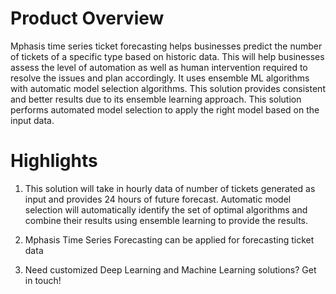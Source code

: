 # Product Overview
Mphasis time series ticket forecasting helps businesses predict the number of tickets of a specific type based on historic data. This will help businesses assess the level of automation as well as human intervention required to resolve the issues and plan accordingly. It uses ensemble ML algorithms with automatic model selection algorithms. This solution provides consistent and better results due to its ensemble learning approach. This solution performs automated model selection to apply the right model based on the input data.

# Highlights
1. This solution will take in hourly data of number of tickets generated as input and provides 24 hours of future forecast. Automatic model selection will automatically identify the set of optimal algorithms and combine their results using ensemble learning to provide the results.

2. Mphasis Time Series Forecasting can be applied for forecasting ticket data

3. Need customized Deep Learning and Machine Learning solutions? Get in touch!
